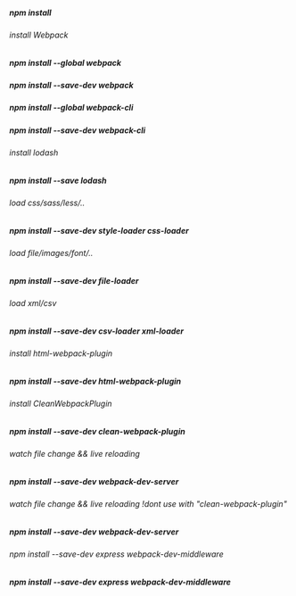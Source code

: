 #####   npm install

######  install Webpack
#####   npm install --global webpack
#####   npm install --save-dev webpack
#####   npm install --global webpack-cli
#####   npm install --save-dev webpack-cli

######  install lodash
#####   npm install --save lodash

######  load css/sass/less/..
#####   npm install --save-dev style-loader css-loader

######  load file/images/font/..
#####   npm install --save-dev file-loader

######  load xml/csv
#####   npm install --save-dev csv-loader xml-loader

######  install html-webpack-plugin
#####   npm install --save-dev html-webpack-plugin

######  install CleanWebpackPlugin
#####   npm install --save-dev clean-webpack-plugin

######  watch file change && live reloading
#####   npm install --save-dev webpack-dev-server

######  watch file change && live reloading !dont use with "clean-webpack-plugin"
#####   npm install --save-dev webpack-dev-server

######  npm install --save-dev express webpack-dev-middleware
#####   npm install --save-dev express webpack-dev-middleware
